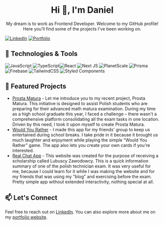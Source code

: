 <h1 align="center">Hi 👋, I'm Daniel</h1>

<p align="center">My dream is to work as Frontend Developer. Welcome to my GitHub profile! Here you'll find some of the projects I've been working on.</p>

[![LinkedIn](https://img.shields.io/badge/LinkedIn-Connect-blue)](https://www.linkedin.com/in/daniel-szczepaniak-16456a26a/)
[![Portfolio](https://img.shields.io/badge/Portfolio-Visit-9cf)](https://yourportfolio.com/)

## 🔧 Technologies & Tools

![JavaScript](https://img.shields.io/badge/javascript-%23323330.svg?style=for-the-badge&logo=javascript&logoColor=%23F7DF1E) ![TypeScript](https://img.shields.io/badge/typescript-%23007ACC.svg?style=for-the-badge&logo=typescript&logoColor=white)![React](https://img.shields.io/badge/react-%2320232a.svg?style=for-the-badge&logo=react&logoColor=%2361DAFB) ![Next JS](https://img.shields.io/badge/Next-black?style=for-the-badge&logo=next.js&logoColor=white) ![PlanetScale](https://img.shields.io/badge/planetscale-%23000000.svg?style=for-the-badge&logo=planetscale&logoColor=white)  ![Prisma](https://img.shields.io/badge/Prisma-3982CE?style=for-the-badge&logo=Prisma&logoColor=white) ![Firebase](https://img.shields.io/badge/firebase-%23039BE5.svg?style=for-the-badge&logo=firebase) ![TailwindCSS](https://img.shields.io/badge/tailwindcss-%2338B2AC.svg?style=for-the-badge&logo=tailwind-css&logoColor=white) ![Styled Components](https://img.shields.io/badge/styled--components-DB7093?style=for-the-badge&logo=styled-components&logoColor=white)

## 🚀 Featured Projects

- [Prosta Matura](https://github.com/yourusername/project1) - Let me introduce you to my recent project, Prosta Matura. This initiative is designed to assist Polish students who are preparing for their advanced math matura examination. During my time as a high school graduate this year, I faced a challenge – there wasn't a comprehensive platform consolidating all the exam tasks in one location. Driven by this need, I took it upon myself to create Prosta Matura.
- [Would You Rather](https://github.com/yourusername/project2) - I made this app for my friends' group to keep us entertained during school breaks. I take pride in it because it brought us much laughter and enjoyment while playing the simple "Would You Rather" game. The app also lets you create your own cards if you're interested.
- [Real Chat App](https://github.com/yourusername/project3) - This website was created for the purpose of receiving a scholarship called Lubuscy Zawodowcy. This is a quick information summary of one of the polish technician exam. It was very useful for me, because I could learn for it while I was making the website and for my friends that was using my "blog" and exercising before the exam. Pretty simple app without extended interactivity, nothing special at all.

## 📫 Let's Connect

Feel free to reach out on [LinkedIn](https://www.linkedin.com/in/daniel-szczepaniak-16456a26a/). You can also explore more about me on my [portfolio website](https://yourportfolio.com/).
